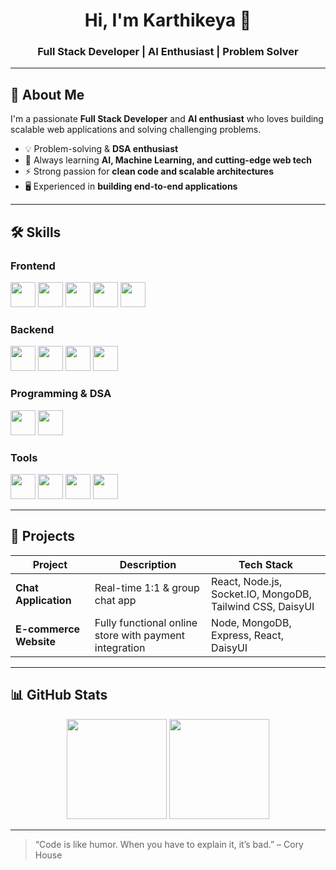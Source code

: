 <h1 align="center">Hi, I'm Karthikeya 👋</h1>
<h3 align="center">Full Stack Developer | AI Enthusiast | Problem Solver</h3>

---

## 🚀 About Me
I'm a passionate **Full Stack Developer** and **AI enthusiast** who loves building scalable web applications and solving challenging problems.  

- 💡 Problem-solving & **DSA enthusiast**  
- 🌱 Always learning **AI, Machine Learning, and cutting-edge web tech**  
- ⚡ Strong passion for **clean code and scalable architectures**  
- 🖥️ Experienced in **building end-to-end applications**

---

## 🛠️ Skills

### **Frontend**
<p align="left">
  <img src="https://cdn.jsdelivr.net/gh/devicons/devicon/icons/react/react-original.svg" width="40" height="40"/>
  <img src="https://cdn.jsdelivr.net/gh/devicons/devicon/icons/nextjs/nextjs-original.svg" width="40" height="40"/>
  <img src="https://cdn.jsdelivr.net/gh/devicons/devicon/icons/javascript/javascript-original.svg" width="40" height="40"/>
  <img src="https://raw.githubusercontent.com/saadeghi/files/main/tailwindcss-icon.svg" width="40" height="40"/>
  <img src="https://raw.githubusercontent.com/saadeghi/files/main/daisyui-logo.svg" width="40" height="40"/>
</p>

### **Backend**
<p align="left">
  <img src="https://cdn.jsdelivr.net/gh/devicons/devicon/icons/nodejs/nodejs-original.svg" width="40" height="40"/>
  <img src="https://cdn.jsdelivr.net/gh/devicons/devicon/icons/express/express-original.svg" width="40" height="40"/>
  <img src="https://cdn.jsdelivr.net/gh/devicons/devicon/icons/mongodb/mongodb-original.svg" width="40" height="40"/>
  <img src="https://cdn.jsdelivr.net/gh/devicons/devicon/icons/socketio/socketio-original.svg" width="40" height="40"/>
</p>

### **Programming & DSA**
<p align="left">
  <img src="https://cdn.jsdelivr.net/gh/devicons/devicon/icons/python/python-original.svg" width="40" height="40"/>
  <img src="https://cdn.jsdelivr.net/gh/devicons/devicon/icons/java/java-original.svg" width="40" height="40"/>
</p>

### **Tools**
<p align="left">
  <img src="https://cdn.jsdelivr.net/gh/devicons/devicon/icons/git/git-original.svg" width="40" height="40"/>
  <img src="https://cdn.jsdelivr.net/gh/devicons/devicon/icons/github/github-original.svg" width="40" height="40"/>
  <img src="https://cdn.iconscout.com/icon/free/png-256/postman-3521655-2944920.png" width="40" height="40"/>
  <img src="https://raw.githubusercontent.com/thunderclient/logo/main/logo.png" width="40" height="40"/>
</p>

---

## 💼 Projects
| Project | Description | Tech Stack |
|----------|--------------|-------------|
| **Chat Application** | Real-time 1:1 & group chat app | React, Node.js, Socket.IO, MongoDB, Tailwind CSS, DaisyUI |
| **E-commerce Website** | Fully functional online store with payment integration | Node, MongoDB, Express, React, DaisyUI |

---

## 📊 GitHub Stats

<p align="center">
  <img height="160em" src="https://github-readme-stats.vercel.app/api?username=karthikeya-143&show_icons=true&theme=tokyonight&hide_border=true" />
  <img height="160em" src="https://github-readme-streak-stats.herokuapp.com/?user=karthikeya-143&theme=tokyonight&hide_border=true" />
</p>

---

> “Code is like humor. When you have to explain it, it’s bad.” – Cory House
